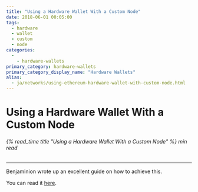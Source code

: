 ```yaml
---
title: "Using a Hardware Wallet With a Custom Node"
date: 2018-06-01 00:05:00
tags:
  - hardware
  - wallet
  - custom
  - node
categories:
  - 
    - hardware-wallets
primary_category: hardware-wallets
primary_category_display_name: "Hardware Wallets"
alias:
  - ja/networks/using-ethereum-hardware-wallet-with-custom-node.html
---
```


# **Using a Hardware Wallet With a Custom Node**

###### {% read_time title "Using a Hardware Wallet With a Custom Node" %} min read

* * *

Benjaminion wrote up an excellent guide on how to achieve this.

You can read it [here](https://github.com/benjaminion/eth-parity-qnap/wiki/Connecting-to-MyEtherWallet).
